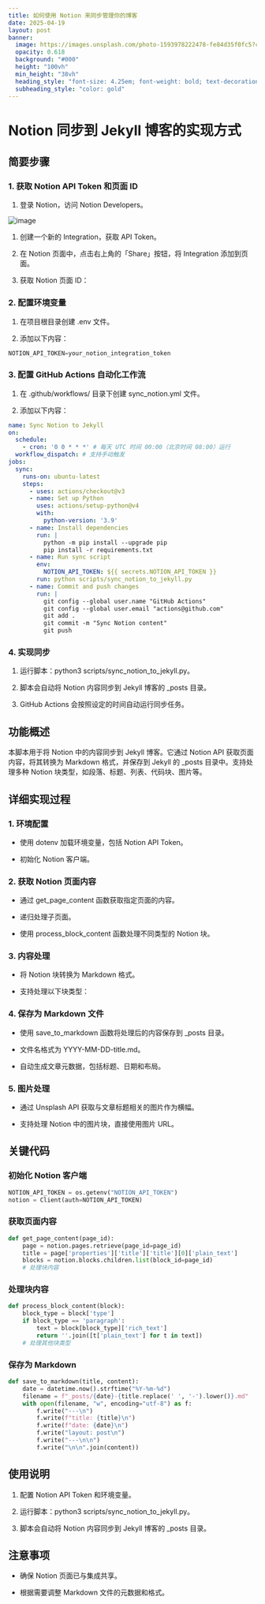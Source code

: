 ```yaml
---
title: 如何使用 Notion 来同步管理你的博客
date: 2025-04-19
layout: post
banner:
  image: https://images.unsplash.com/photo-1593978222478-fe84d35f0fc5?crop=entropy&cs=tinysrgb&fit=max&fm=jpg&ixid=M3w2OTIwMzJ8MHwxfHJhbmRvbXx8fHx8fHx8fDE3NDUwNTEwMzR8&ixlib=rb-4.0.3&q=80&w=1080
  opacity: 0.618
  background: "#000"
  height: "100vh"
  min_height: "38vh"
  heading_style: "font-size: 4.25em; font-weight: bold; text-decoration: underline"
  subheading_style: "color: gold"
---
```


# Notion 同步到 Jekyll 博客的实现方式

## 简要步骤

### 1. 获取 Notion API Token 和页面 ID

1. 登录 Notion，访问 Notion Developers。

![image](https://prod-files-secure.s3.us-west-2.amazonaws.com/a7a0cc5a-89b9-4cda-8686-1fba0ca52f40/d19c1afe-dea5-4312-9333-786b0ba83054/image.png?X-Amz-Algorithm=AWS4-HMAC-SHA256&X-Amz-Content-Sha256=UNSIGNED-PAYLOAD&X-Amz-Credential=ASIAZI2LB4665KSVGG57%2F20250419%2Fus-west-2%2Fs3%2Faws4_request&X-Amz-Date=20250419T082354Z&X-Amz-Expires=3600&X-Amz-Security-Token=IQoJb3JpZ2luX2VjEP7%2F%2F%2F%2F%2F%2F%2F%2F%2F%2FwEaCXVzLXdlc3QtMiJGMEQCIGx1366f%2F%2FNbJaPszXu9lGtm8Jv7tBIfDc1ezl0V5yDOAiAk0ymsP%2B1qQNwcfSsPgYKFVZo1F7rN0bnVPfVm36T0tSqIBAiH%2F%2F%2F%2F%2F%2F%2F%2F%2F%2F8BEAAaDDYzNzQyMzE4MzgwNSIMwBYaAoXawJASuSBXKtwDk6RVIZnMLMG%2BXCZas7oQZ04NGlyAxSa%2FHOVwaMiMsSO%2Bjs%2FiRHq%2FmHbni17lapF7%2BX9NOwp1ALlKl9j74gEpvLQqEdMk8lajMBXsu5E6ET8z3qbcGPJpJZAcfOf57%2FF2Tc19b5%2Fb7fke2HC1On2eztvgKTuOqHyC62lUk%2FtmdqGsiOGEZv4dISVxIi6R7SF%2B1EloGKWdtZLcFOqOea9cPUFQbE6oUk1cz89ev2tySeTT3viqjGHCACVD1SHv4C3zsUw66eBdpbWHQNoyNaZhymzg%2FZa0zx0%2F2Tc0us7VzLn1LqkUWmUJgML1IFxHzAndrzMVOTSy5YoGelP94g9Zew7Oh5pcyXNri%2Fx31IMD7LJBGxfoauoVk3x02VL%2B00IuGmeyVVE13smEmMjyfwtfyL%2FopPHyNTXi4O78xUDVuom7jQ2R6kUIbysvqlTeWYKisU%2BaPt69GFzVtgnN%2BMfpaQWN%2BFJ7t6ECrMR0E1j6pyT%2BfjO2h4UsFEs6tQ93ZmnDpe7rrwE5nNemQKThM9VZ6sJERBwig5P0Ot%2FOV6wu4BDT9B9Isj94UZaWnk5dDT6KDctFDKNU3xx9D5CaWloh%2Bj87x24hkyvdyxhtHNIjRxtsgnKoOxZXEOhLSlAwu%2F2MwAY6pgFCCPZjuOc%2F7QbFkVgLtA7vwVMZWGZdz9VZ%2FwbrugkdNzWrjjdJy0cj0F7jAscODXhUkZHQyFlKJ%2Ff6d6LxL%2BL%2FCz4GOE5al6L3DLbAQ0LI0%2BpY0bm7PKnbI2NRXb7sRcTPd53Ti488W2bWpM3sjcFuVD8CZsjr6BKHSxh0nr4Df7HoVSm5niJhlanM3Hw2LCwU6G03xp8SVzbg3ETluY%2FiGBNGEwG3&X-Amz-Signature=b5ddf471ac6619af11ec106cadf2a6a5c9f1041cd23148d1b7698f78d5699f5e&X-Amz-SignedHeaders=host&x-id=GetObject)

1. 创建一个新的 Integration，获取 API Token。

1. 在 Notion 页面中，点击右上角的「Share」按钮，将 Integration 添加到页面。

1. 获取 Notion 页面 ID：


### 2. 配置环境变量

1. 在项目根目录创建 .env 文件。

1. 添加以下内容：

```javascript
NOTION_API_TOKEN=your_notion_integration_token
```

### 3. 配置 GitHub Actions 自动化工作流

1. 在 .github/workflows/ 目录下创建 sync_notion.yml 文件。

1. 添加以下内容：

```yaml
name: Sync Notion to Jekyll
on:
  schedule:
    - cron: '0 0 * * *' # 每天 UTC 时间 00:00（北京时间 08:00）运行
  workflow_dispatch: # 支持手动触发
jobs:
  sync:
    runs-on: ubuntu-latest
    steps:
      - uses: actions/checkout@v3
      - name: Set up Python
        uses: actions/setup-python@v4
        with:
          python-version: '3.9'
      - name: Install dependencies
        run: |
          python -m pip install --upgrade pip
          pip install -r requirements.txt
      - name: Run sync script
        env:
          NOTION_API_TOKEN: ${{ secrets.NOTION_API_TOKEN }}
        run: python scripts/sync_notion_to_jekyll.py
      - name: Commit and push changes
        run: |
          git config --global user.name "GitHub Actions"
          git config --global user.email "actions@github.com"
          git add .
          git commit -m "Sync Notion content"
          git push
```

### 4. 实现同步

1. 运行脚本：python3 scripts/sync_notion_to_jekyll.py。

1. 脚本会自动将 Notion 内容同步到 Jekyll 博客的 _posts 目录。

1. GitHub Actions 会按照设定的时间自动运行同步任务。

## 功能概述

本脚本用于将 Notion 中的内容同步到 Jekyll 博客。它通过 Notion API 获取页面内容，将其转换为 Markdown 格式，并保存到 Jekyll 的 _posts 目录中。支持处理多种 Notion 块类型，如段落、标题、列表、代码块、图片等。

## 详细实现过程

### 1. 环境配置

- 使用 dotenv 加载环境变量，包括 Notion API Token。

- 初始化 Notion 客户端。

### 2. 获取 Notion 页面内容

- 通过 get_page_content 函数获取指定页面的内容。

- 递归处理子页面。

- 使用 process_block_content 函数处理不同类型的 Notion 块。

### 3. 内容处理

- 将 Notion 块转换为 Markdown 格式。

- 支持处理以下块类型：


### 4. 保存为 Markdown 文件

- 使用 save_to_markdown 函数将处理后的内容保存到 _posts 目录。

- 文件名格式为 YYYY-MM-DD-title.md。

- 自动生成文章元数据，包括标题、日期和布局。

### 5. 图片处理

- 通过 Unsplash API 获取与文章标题相关的图片作为横幅。

- 支持处理 Notion 中的图片块，直接使用图片 URL。

## 关键代码

### 初始化 Notion 客户端

```python
NOTION_API_TOKEN = os.getenv("NOTION_API_TOKEN")
notion = Client(auth=NOTION_API_TOKEN)
```

### 获取页面内容

```python
def get_page_content(page_id):
    page = notion.pages.retrieve(page_id=page_id)
    title = page['properties']['title']['title'][0]['plain_text']
    blocks = notion.blocks.children.list(block_id=page_id)
    # 处理块内容
```

### 处理块内容

```python
def process_block_content(block):
    block_type = block['type']
    if block_type == 'paragraph':
        text = block[block_type]['rich_text']
        return ''.join([t['plain_text'] for t in text])
    # 处理其他块类型
```

### 保存为 Markdown

```python
def save_to_markdown(title, content):
    date = datetime.now().strftime("%Y-%m-%d")
    filename = f"_posts/{date}-{title.replace(' ', '-').lower()}.md"
    with open(filename, "w", encoding="utf-8") as f:
        f.write("---\n")
        f.write(f"title: {title}\n")
        f.write(f"date: {date}\n")
        f.write("layout: post\n")
        f.write("---\n\n")
        f.write("\n\n".join(content))
```

## 使用说明

1. 配置 Notion API Token 和环境变量。

1. 运行脚本：python3 scripts/sync_notion_to_jekyll.py。

1. 脚本会自动将 Notion 内容同步到 Jekyll 博客的 _posts 目录。

## 注意事项

- 确保 Notion 页面已与集成共享。

- 根据需要调整 Markdown 文件的元数据和格式。